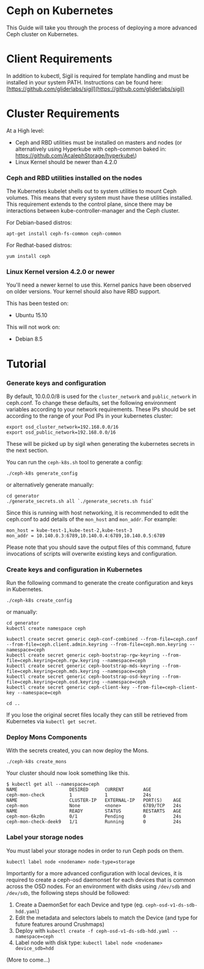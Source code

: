 Ceph on Kubernetes
==================

This Guide will take you through the process of deploying a more advanced Ceph cluster on Kubernetes.

Client Requirements
===================

In addition to kubectl, Sigil is required for template handling and must be installed in your system PATH. Instructions can be found here: [https://github.com/gliderlabs/sigil](https://github.com/gliderlabs/sigil)

Cluster Requirements
====================

At a High level:

-	Ceph and RBD utilities must be installed on masters and nodes (or alternatively using Hyperkube with ceph-common baked in: https://github.com/AcalephStorage/hyperkube\)
-	Linux Kernel should be newer than 4.2.0

### Ceph and RBD utilities installed on the nodes

The Kubernetes kubelet shells out to system utilities to mount Ceph volumes. This means that every system must have these utilities installed. This requirement extends to the control plane, since there may be interactions between kube-controller-manager and the Ceph cluster.

For Debian-based distros:

```
apt-get install ceph-fs-common ceph-common
```

For Redhat-based distros:

```
yum install ceph
```

### Linux Kernel version 4.2.0 or newer

You'll need a newer kernel to use this. Kernel panics have been observed on older versions. Your kernel should also have RBD support.

This has been tested on:

-	Ubuntu 15.10

This will not work on:

-	Debian 8.5

Tutorial
========

### Generate keys and configuration

By default, 10.0.0.0/8 is used for the `cluster_network` and `public_network` in ceph.conf. To change these defaults, set the following environment variables according to your network requirements. These IPs should be set according to the range of your Pod IPs in your kubernetes cluster:

```
export osd_cluster_network=192.168.0.0/16
export osd_public_network=192.168.0.0/16
```

These will be picked up by sigil when generating the kubernetes secrets in the next section.

You can run the `ceph-k8s.sh` tool to generate a config:

```
./ceph-k8s generate_config
```

or alternatively generate manually:

```
cd generator
./generate_secrets.sh all `./generate_secrets.sh fsid`
```

Since this is running with host networking, it is recommended to edit the ceph.conf to add details of the `mon_host` and `mon_addr`. For example:

```
mon_host = kube-test-1,kube-test-2,kube-test-3
mon_addr = 10.140.0.3:6789,10.140.0.4:6789,10.140.0.5:6789
```

Please note that you should save the output files of this command, future invocations of scripts will overwrite existing keys and configuration.

### Create keys and configuration in Kubernetes

Run the following command to generate the create configuration and keys in Kubernetes.

```
./ceph-k8s create_config
```

or manually:

```
cd generator
kubectl create namespace ceph

kubectl create secret generic ceph-conf-combined --from-file=ceph.conf --from-file=ceph.client.admin.keyring --from-file=ceph.mon.keyring --namespace=ceph
kubectl create secret generic ceph-bootstrap-rgw-keyring --from-file=ceph.keyring=ceph.rgw.keyring --namespace=ceph
kubectl create secret generic ceph-bootstrap-mds-keyring --from-file=ceph.keyring=ceph.mds.keyring --namespace=ceph
kubectl create secret generic ceph-bootstrap-osd-keyring --from-file=ceph.keyring=ceph.osd.keyring --namespace=ceph
kubectl create secret generic ceph-client-key --from-file=ceph-client-key --namespace=ceph

cd ..
```

If you lose the original secret files locally they can still be retrieved from Kubernetes via `kubectl get secret`.

### Deploy Mons Components

With the secrets created, you can now deploy the Mons.

```
./ceph-k8s create_mons
```

Your cluster should now look something like this.

```
$ kubectl get all --namespace=ceph
NAME                   DESIRED      CURRENT       AGE
ceph-mon-check         1            1             24s
NAME                   CLUSTER-IP   EXTERNAL-IP   PORT(S)    AGE
ceph-mon               None         <none>        6789/TCP   24s
NAME                   READY        STATUS        RESTARTS   AGE
ceph-mon-6kz0n         0/1          Pending       0          24s
ceph-mon-check-deek9   1/1          Running       0          24s
```

### Label your storage nodes

You must label your storage nodes in order to run Ceph pods on them.

```
kubectl label node <nodename> node-type=storage
```

Importantly for a more advanced configuration with local devices, it is required to create a ceph-osd daemonset for each devices that is common across the OSD nodes. For an environment with disks using `/dev/sdb` and `/dev/sdb`, the following steps should be followed:

1.	Create a DaemonSet for each Device and type (eg. `ceph-osd-v1-ds-sdb-hdd.yaml`\)
2.	Edit the metadata and selectors labels to match the Device (and type for future features around Crushmaps)
3.	Deploy with `kubectl create -f ceph-osd-v1-ds-sdb-hdd.yaml --namespace=ceph`
4.	Label node with disk type: `kubectl label node <nodename> device_sdb=hdd`

(More to come...)
